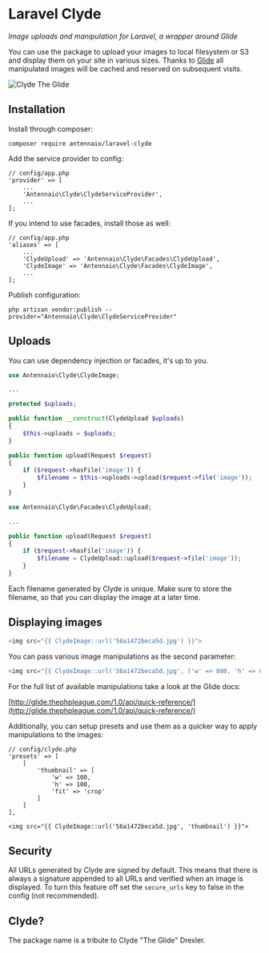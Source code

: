 Laravel Clyde
=============

_Image uploads and manipulation for Laravel, a wrapper around Glide_

You can use the package to upload your images to local filesystem or S3 and display them on your site
in various sizes. Thanks to [Glide](http://glide.thephpleague.com/1.0/api/quick-reference/) all manipulated
images will be cached and reserved on subsequent visits.

![Clyde The Glide](https://s3-eu-west-1.amazonaws.com/laravel-clyde/Clyde-Drexler.png "Clyde The Glide")

## Installation

Install through composer:

```
composer require antennaio/laravel-clyde
```

Add the service provider to config:

```
// config/app.php
'provider' => [
    ...
    'Antennaio\Clyde\ClydeServiceProvider',
    ...
];
```

If you intend to use facades, install those as well:

```
// config/app.php
'aliases' => [
    ...
    'ClydeUpload' => 'Antennaio\Clyde\Facades\ClydeUpload',
    'ClydeImage' => 'Antennaio\Clyde\Facades\ClydeImage',
    ...
];
```

Publish configuration:

```
php artisan vendor:publish --provider="Antennaio\Clyde\ClydeServiceProvider"
```

## Uploads

You can use dependency injection or facades, it's up to you.

```php
use Antennaio\Clyde\ClydeImage;

...

protected $uploads;

public function __construct(ClydeUpload $uploads)
{
    $this->uploads = $uploads;
}

public function upload(Request $request)
{
    if ($request->hasFile('image')) {
        $filename = $this->uploads->upload($request->file('image'));
    }
}
```

```php
use Antennaio\Clyde\Facades\ClydeUpload;

...

public function upload(Request $request)
{
    if ($request->hasFile('image')) {
        $filename = ClydeUpload::upload($request->file('image'));
    }
}
```

Each filename generated by Clyde is unique. Make sure to store the filename, so that you can display
the image at a later time.

## Displaying images

```php
<img src="{{ ClydeImage::url('56a1472beca5d.jpg') }}">
```

You can pass various image manipulations as the second parameter:

```php
<img src="{{ ClydeImage::url('56a1472beca5d.jpg', ['w' => 800, 'h' => 600, 'fit' => 'crop']) }}">
```

For the full list of available manipulations take a look at the Glide docs:

[http://glide.thephpleague.com/1.0/api/quick-reference/](http://glide.thephpleague.com/1.0/api/quick-reference/)

Additionally, you can setup presets and use them as a quicker way to apply manipulations to the images:

```
// config/clyde.php
'presets' => [
    [
        'thumbnail' => [
            'w' => 100,
            'h' => 100,
            'fit' => 'crop'
        ]
    ]
],
```

```
<img src="{{ ClydeImage::url('56a1472beca5d.jpg', 'thumbnail') }}">
```

## Security

All URLs generated by Clyde are signed by default. This means that there is always a signature
appended to all URLs and verified when an image is displayed. To turn this feature off set the `secure_urls`
key to false in the config (not recommended).

## Clyde?

The package name is a tribute to Clyde "The Glide" Drexler.
